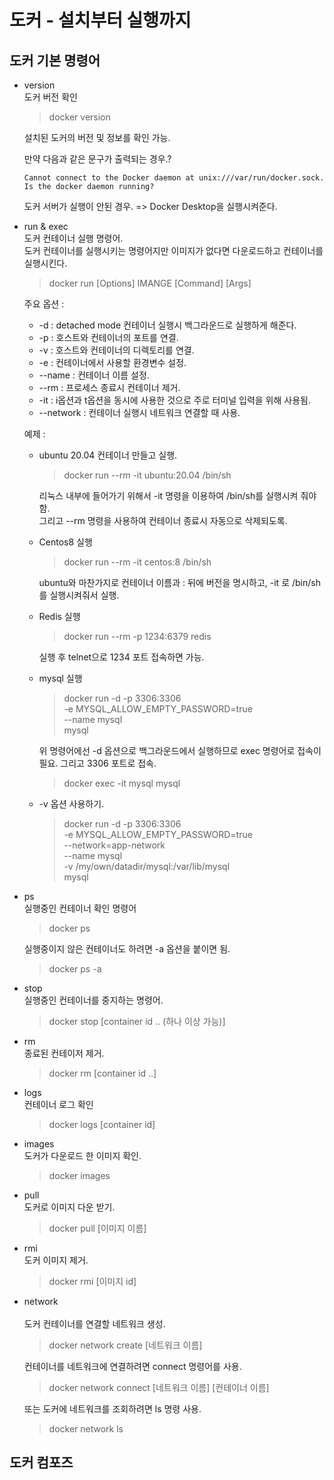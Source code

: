 도커 - 설치부터 실행까지
===

## 도커 기본 명령어

- version <br>
  도커 버전 확인

  > docker version

  설치된 도커의 버전 및 정보를 확인 가능.

  만약 다음과 같은 문구가 출력되는 경우.?
  ```Text
  Cannot connect to the Docker daemon at unix:///var/run/docker.sock. Is the docker daemon running?
  ```

  도커 서버가 실행이 안된 경우. => Docker Desktop을 실행시켜준다.

- run & exec <br>
  도커 컨테이너 실행 명령어. <br>
  도커 컨테이너를 실행시키는 명령어지만 이미지가 없다면 다운로드하고 컨테이너를 실행시킨다.

  > docker run [Options] IMANGE [Command] [Args]

  주요 옵션 : 
  - -d : detached mode 컨테이너 실행시 백그라운드로 실행하게 해준다.
  - -p : 호스트와 컨테이너의 포트를 연결.
  - -v : 호스트와 컨테이너의 디렉토리를 연결.
  - -e : 컨테이너에서 사용할 환경변수 설정.
  - --name : 컨테이너 이름 설정.
  - --rm : 프로세스 종료시 컨테이너 제거.
  - -it : i옵션과 t옵션을 동시에 사용한 것으로 주로 터미널 입력을 위해 사용됨.
  - --network : 컨테이너 실행시 네트워크 연결할 때 사용.

  예제 :
  - ubuntu 20.04 컨테이너 만들고 실행. <br>
    > docker run --rm -it ubuntu:20.04 /bin/sh

    리눅스 내부에 들어가기 위해서 -it 명령을 이용하여 /bin/sh를 실행시켜 줘야함. <br>
    그리고 --rm 명령을 사용하여 컨테이너 종료시 자동으로 삭제되도록.

  - Centos8 실행 <br>
    > docker run --rm -it centos:8 /bin/sh

    ubuntu와 마찬가지로 컨테이너 이름과 : 뒤에 버전을 명시하고, -it 로 /bin/sh를 실행시켜줘서 실행.

  - Redis 실행 <br>
    > docker run --rm -p 1234:6379 redis

    실행 후 telnet으로 1234 포트 접속하면 가능.

  - mysql 실행 <br>
    > docker run -d -p 3306:3306 \
  -e MYSQL_ALLOW_EMPTY_PASSWORD=true \
  --name mysql \
  mysql

    위 명령어에선 -d 옵션으로 백그라운드에서 실행하므로 exec 명령어로 접속이 필요. 그리고 3306 포트로 접속.

    > docker exec -it mysql mysql

  - -v 옵션 사용하기. <br>
    > docker run -d -p 3306:3306 \
  -e MYSQL_ALLOW_EMPTY_PASSWORD=true \
  --network=app-network \
  --name mysql \
  -v /my/own/datadir/mysql:/var/lib/mysql \
  mysql

- ps <br>
  실행중인 컨테이너 확인 명령어

  > docker ps

  실행중이지 않은 컨테이너도 하려면 -a 옵션을 붙이면 됨.

  > docker ps -a

- stop <br>
  실행중인 컨테이너를 중지하는 명령어.

  > docker stop [container id .. (하나 이상 가능)]

- rm <br>
  종료된 컨테이저 제거.

  > docker rm [container id ..]

- logs <br>
  컨테이너 로그 확인

  > docker logs [container id]

- images <br>
  도커가 다운로드 한 이미지 확인.

  > docker images

- pull <br>
  도커로 이미지 다운 받기.

  > docker pull [이미지 이름]

- rmi <br>
  도커 이미지 제거.

  > docker rmi [이미지 id]

- network <br>  
  도커 컨테이너를 연결할 네트워크 생성.

  > docker network create [네트워크 이름]

  컨테이너를 네트워크에 연결하려면 connect 명령어를 사용.

  > docker network connect [네트워크 이름] [컨테이너 이름]

  또는 도커에 네트워크를 조회하려면 ls 명령 사용.

  > docker network ls

## 도커 컴포즈

